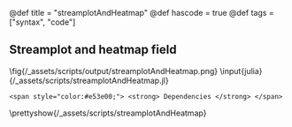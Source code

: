 @def title = "streamplotAndHeatmap"
@def hascode = true
@def tags = ["syntax", "code"]


## Streamplot and heatmap field
\fig{/_assets/scripts/output/streamplotAndHeatmap.png}
\input{julia}{/_assets/scripts/streamplotAndHeatmap.jl}
~~~
<span style="color:#e53e00;"> <strong> Dependencies </strong> </span>
~~~
\prettyshow{/_assets/scripts/streamplotAndHeatmap}
